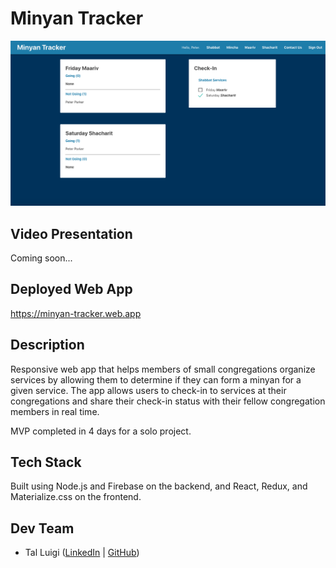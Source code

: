 # Minyan Tracker

![Minyan Tracker Screenshot](./public/screenshot.png)

## Video Presentation

Coming soon...

## Deployed Web App

<https://minyan-tracker.web.app>

## Description

Responsive web app that helps members of small congregations organize services by allowing them to determine if they can form a minyan for a given service. The app allows users to check-in to services at their congregations and share their check-in status with their fellow congregation members in real time.

MVP completed in 4 days for a solo project.

## Tech Stack

Built using Node.js and Firebase on the backend, and React, Redux, and Materialize.css on the frontend.

## Dev Team

- Tal Luigi ([LinkedIn](https://www.linkedin.com/in/talluigi) | [GitHub](https://github.com/luigilegion))
